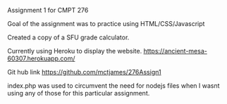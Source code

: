Assignment 1 for CMPT 276

Goal of the assignment was to practice using HTML/CSS/Javascript

Created a copy of a SFU grade calculator.

Currently using Heroku to display the website.
https://ancient-mesa-60307.herokuapp.com/

Git hub link
https://github.com/mctjames/276Assign1

index.php was used to circumvent the need for nodejs files when I wasnt using
any of those for this particular assignment. 